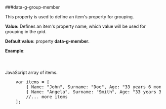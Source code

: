 ﻿###data-g-group-member

This property is used to define an item's property for grouping. 

**Value:** Defines an item's property name, which value will be used for grouping in the grid.

**Default value:** property **data-g-member**.
		
**Example**:
<!--Start the highlighter-->
<pre class="brush: html">
	<column data-g-member="Age" data-g-group-member = "AgeGroup"> </column>
</pre>
#####

JavaScript array of items.
<pre class="brush: js">
	var items = [
        { Name: "John", Surname: "Doe", Age: "33 years 6 month", AgeGroup: "33" }
		{ Name: "Angela", Surname: "Smith", Age: "33 years 3 month", AgeGroup: "33" }
        //... more items
	];
</pre>
#####
<script type="text/javascript">
    SyntaxHighlighter.highlight();
</script>